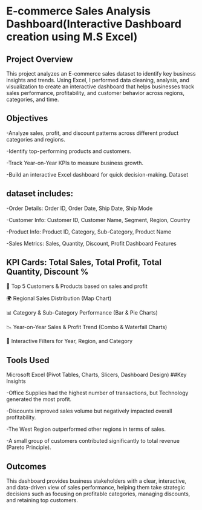 # E-commerce Sales Analysis Dashboard(Interactive Dashboard creation using M.S Excel)
## Project Overview

This project analyzes an E-commerce sales dataset to identify key business insights and trends. Using Excel, I performed data cleaning, analysis, and visualization to create an interactive dashboard that helps businesses track sales performance, profitability, and customer behavior across regions, categories, and time.

## Objectives
-Analyze sales, profit, and discount patterns across different product categories and regions.

-Identify top-performing products and customers.

-Track Year-on-Year KPIs to measure business growth.

-Build an interactive Excel dashboard for quick decision-making.
Dataset

## dataset includes:

-Order Details: Order ID, Order Date, Ship Date, Ship Mode

-Customer Info: Customer ID, Customer Name, Segment, Region, Country

-Product Info: Product ID, Category, Sub-Category, Product Name

-Sales Metrics: Sales, Quantity, Discount, Profit
Dashboard Features

## KPI Cards: Total Sales, Total Profit, Total Quantity, Discount %

🥇 Top 5 Customers & Products based on sales and profit

🌍 Regional Sales Distribution (Map Chart)

📊 Category & Sub-Category Performance (Bar & Pie Charts)

📉 Year-on-Year Sales & Profit Trend (Combo & Waterfall Charts)

📌 Interactive Filters for Year, Region, and Category
## Tools Used

Microsoft Excel (Pivot Tables, Charts, Slicers, Dashboard Design)
##Key Insights

-Office Supplies had the highest number of transactions, but Technology generated the most profit.

-Discounts improved sales volume but negatively impacted overall profitability.

-The West Region outperformed other regions in terms of sales.

-A small group of customers contributed significantly to total revenue (Pareto Principle).

## Outcomes
This dashboard provides business stakeholders with a clear, interactive, and data-driven view of sales performance, helping them take strategic decisions such as focusing on profitable categories, managing discounts, and retaining top customers.
